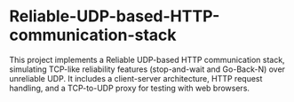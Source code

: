 # Reliable-UDP-based-HTTP-communication-stack
This project implements a Reliable UDP-based HTTP communication stack, simulating TCP-like reliability features (stop-and-wait and Go-Back-N) over unreliable UDP. It includes a client-server architecture, HTTP request handling, and a TCP-to-UDP proxy for testing with web browsers.
